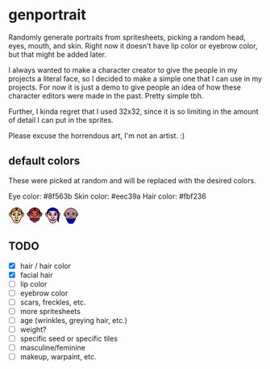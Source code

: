 # genportrait
Randomly generate portraits from spritesheets, picking a random head, eyes, mouth, and skin.
Right now it doesn't have lip color or eyebrow color, but that might be added later.

I always wanted to make a character creator to give the people in my projects a literal face,
so I decided to make a simple one that I can use in my projects. For now it is just a demo to
give people an idea of how these character editors were made in the past. Pretty simple tbh.

Further, I kinda regret that I used 32x32, since it is so limiting in the amount of detail I can
put in the sprites.

Please excuse the horrendous art, I'm not an artist. :)

## default colors

These were picked at random and will be replaced with the desired colors.

Eye color: #8f563b
Skin color: #eec39a
Hair color: #fbf236

![alt text](https://raw.githubusercontent.com/Flokey82/genportrait/main/portrait_0.png "Example portrait 1")
![alt text](https://raw.githubusercontent.com/Flokey82/genportrait/main/portrait_1.png "Example portrait 2")
![alt text](https://raw.githubusercontent.com/Flokey82/genportrait/main/portrait_2.png "Example portrait 3")
![alt text](https://raw.githubusercontent.com/Flokey82/genportrait/main/portrait_3.png "Example portrait 4")

## TODO

- [X] hair / hair color
- [X] facial hair
- [ ] lip color
- [ ] eyebrow color
- [ ] scars, freckles, etc.
- [ ] more spritesheets
- [ ] age (wrinkles, greying hair, etc.)
- [ ] weight?
- [ ] specific seed or specific tiles
- [ ] masculine/feminine
- [ ] makeup, warpaint, etc.

